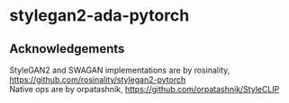 # stylegan2-ada-pytorch

## Acknowledgements
StyleGAN2 and SWAGAN implementations are by rosinality, https://github.com/rosinality/stylegan2-pytorch</br>
Native ops are by orpatashnik, https://github.com/orpatashnik/StyleCLIP
